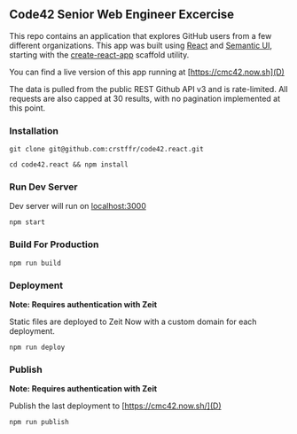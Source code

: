 ## Code42 Senior Web Engineer Excercise

This repo contains an application that explores GitHub users from a few different 
organizations. This app was built using [React](A) and [Semantic UI](B), starting with the 
[create-react-app](C) scaffold utility.

You can find a live version of this app running at [https://cmc42.now.sh](D)

The data is pulled from the public REST Github API v3 and is rate-limited. All requests are 
also capped at 30 results, with no pagination implemented at this point. 

### Installation

```
git clone git@github.com:crstffr/code42.react.git

cd code42.react && npm install
```

### Run Dev Server

Dev server will run on [localhost:3000](http://localhost:3000)

```
npm start 
```

### Build For Production

``` 
npm run build
```

### Deployment

**Note: Requires authentication with Zeit**

Static files are deployed to Zeit Now with a custom domain for each deployment.

```
npm run deploy
```

### Publish

**Note: Requires authentication with Zeit**

Publish the last deployment to [https://cmc42.now.sh/](D)

```
npm run publish
```

[A]:(https://reactjs.org/)
[B]:(https://semantic-ui.com/)
[C]:(https://github.com/facebook/create-react-app)
[D]:(https://cmc42.now.sh/)



